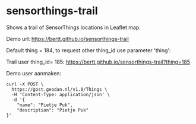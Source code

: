 # sensorthings-trail

Shows a trail of SensorThings locations in Leaflet map. 

Demo url: <a href="https://bertt.github.io/sensorthings-trail/ ">https://bertt.github.io/sensorthings-trail</a>

Default thing = 184, to request other thing_id use parameter 'thing':

Trail user thing_id= 185: https://bertt.github.io/sensorthings-trail?thing=185

Demo user aanmaken:

```
curl -X POST \
  https://gost.geodan.nl/v1.0/Things \
  -H 'Content-Type: application/json' \
  -d '{
    "name": "Pietje Puk",
    "description": "Pietje Puk"
}'
```
